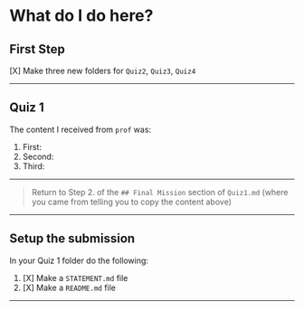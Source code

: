 # What do I do here?

## First Step

[X] Make three new folders for `Quiz2`, `Quiz3`, `Quiz4`

---

## Quiz 1

The content I received from `prof` was:

1. First:
2. Second:
3. Third:

---
>
> Return to Step 2. of the `## Final Mission` section of `Quiz1.md` (where you came from telling you to copy the content above)
>
---

## Setup the submission

In your Quiz 1 folder do the following:

1. [X] Make a `STATEMENT.md` file
2. [X] Make a `README.md` file

---

